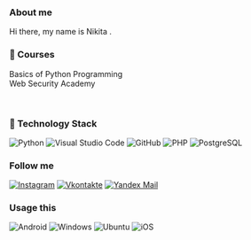 ### About me

Hi there, my name is Nikita .
</br>
### 📕 Courses
Basics of Python Programming </br>
Web Security Academy

</br>

### 🔧 Technology Stack
![Python](https://img.shields.io/badge/Python-14354C?style=for-the-badge&logo=python&logoColor=white)
![Visual Studio Code](https://img.shields.io/badge/Visual%20Studio%20Code-0078d7.svg?style=for-the-badge&logo=visual-studio-code&logoColor=white)
![GitHub](https://img.shields.io/badge/github-%23121011.svg?style=for-the-badge&logo=github&logoColor=white)
![PHP](https://img.shields.io/badge/PHP-777BB4?style=for-the-badge&logo=php&logoColor=white)
![PostgreSQL](https://img.shields.io/badge/PostgreSQL-316192?style=for-the-badge&logo=postgresql&logoColor=white)



### Follow me


[![Instagram](https://img.shields.io/badge/Instagram-090909?style=for-the-badge&logo=Instagram&logoColor=white)](https://www.instagram.com/nikita.vohmincev)
[![Vkontakte](https://img.shields.io/badge/Vkontakte-090909?style=for-the-badge&logo=VK&logoColor=white)](https://vk.com/nvoffi)
[![Yandex Mail](https://img.shields.io/badge/yandex_mail-090909?style=for-the-badge&logo=appveyor&logoColor=white)](mailto:)

### Usage this

![Android](https://img.shields.io/badge/Android-3DDC84?style=for-the-badge&logo=android&logoColor=white)
![Windows](https://img.shields.io/badge/Windows-0078D6?style=for-the-badge&logo=windows&logoColor=white)
![Ubuntu](https://img.shields.io/badge/Ubuntu-E95420?style=for-the-badge&logo=ubuntu&logoColor=white)
![iOS](https://img.shields.io/badge/iOS-000000?style=for-the-badge&logo=ios&logoColor=white)
